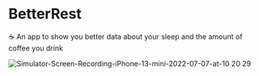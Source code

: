 # BetterRest
☕️ An app to show you better data about your sleep and the amount of coffee you drink 

![Simulator-Screen-Recording-iPhone-13-mini-2022-07-07-at-10 20 29](https://user-images.githubusercontent.com/56264829/177815605-c94cc7dd-3885-490d-a306-738b3e69958f.gif)
